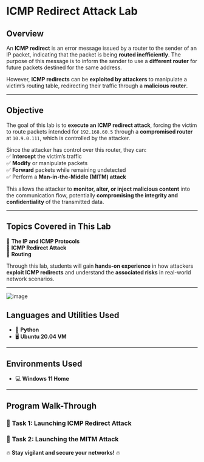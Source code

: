 # **ICMP Redirect Attack Lab**  

## **Overview**  
An **ICMP redirect** is an error message issued by a router to the sender of an IP packet, indicating that the packet is being **routed inefficiently**. The purpose of this message is to inform the sender to use a **different router** for future packets destined for the same address.  

However, **ICMP redirects** can be **exploited by attackers** to manipulate a victim’s routing table, redirecting their traffic through a **malicious router**.  

---

## **Objective**  
The goal of this lab is to **execute an ICMP redirect attack**, forcing the victim to route packets intended for `192.168.60.5` through a **compromised router** at `10.9.0.111`, which is controlled by the attacker.  

Since the attacker has control over this router, they can:  
✅ **Intercept** the victim’s traffic  
✅ **Modify** or manipulate packets  
✅ **Forward** packets while remaining undetected  
✅ Perform a **Man-in-the-Middle (MITM) attack**  

This allows the attacker to **monitor, alter, or inject malicious content** into the communication flow, potentially **compromising the integrity and confidentiality** of the transmitted data.  

---

## **Topics Covered in This Lab**  
📌 **The IP and ICMP Protocols**  
📌 **ICMP Redirect Attack**  
📌 **Routing**  

Through this lab, students will gain **hands-on experience** in how attackers **exploit ICMP redirects** and understand the **associated risks** in real-world network scenarios.  

---


![image](https://github.com/user-attachments/assets/5373e937-1c12-4639-89e4-bb971edeeb54)



## **Languages and Utilities Used**  
- 🐍 **Python**  
- 🖥 **Ubuntu 20.04 VM**  

---

## **Environments Used**  
- 💻 **Windows 11 Home**  

---

## **Program Walk-Through**  
### 🔹 **Task 1: Launching ICMP Redirect Attack**  
### 🔹 **Task 2: Launching the MITM Attack**  




🔥 **Stay vigilant and secure your networks!** 🔥  


